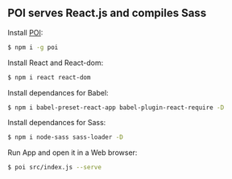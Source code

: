 ## POI serves React.js and compiles Sass

  Install [POI](https://poi.js.org/):

```bash
$ npm i -g poi
```
  Install React and React-dom:

```bash
$ npm i react react-dom
```
  Install dependances for Babel:
```bash
$ npm i babel-preset-react-app babel-plugin-react-require -D
```

Install dependances for Sass:
```bash
$ npm i node-sass sass-loader -D
```

  Run App and open it in a Web browser:

```bash
$ poi src/index.js --serve
```
